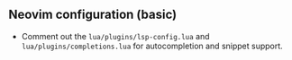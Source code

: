 ## Neovim configuration (basic)
- Comment out the `lua/plugins/lsp-config.lua` and `lua/plugins/completions.lua` for autocompletion and snippet support.
